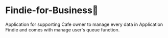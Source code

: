 # Findie-for-Business🔎
Application for supporting Cafe owner to manage every data in Application Findie and comes with manage user's queue function.
